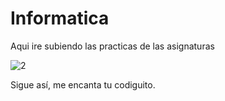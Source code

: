 # Informatica
Aqui ire subiendo las practicas de las asignaturas


![2](http://i.imgur.com/JZbL1U1.gif)

Sigue así, me encanta tu codiguito.

